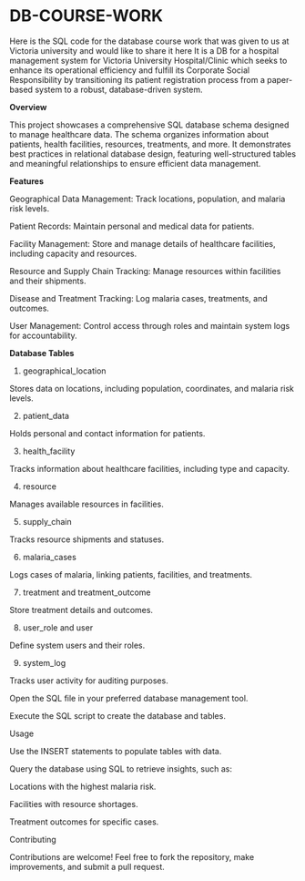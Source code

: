 # DB-COURSE-WORK
Here is the SQL code for the database course work that was given to us at Victoria university and would like to share it here
It is a DB for a hospital management system for Victoria University Hospital/Clinic which seeks to enhance its operational efficiency and fulfill its Corporate Social Responsibility by transitioning its patient registration process from a paper-based system to a robust, database-driven system.


**Overview**

This project showcases a comprehensive SQL database schema designed to manage healthcare data. The schema organizes information about patients, health facilities, resources, treatments, and more. It demonstrates best practices in relational database design, featuring well-structured tables and meaningful relationships to ensure efficient data management.

**Features**

Geographical Data Management: Track locations, population, and malaria risk levels.

Patient Records: Maintain personal and medical data for patients.

Facility Management: Store and manage details of healthcare facilities, including capacity and resources.

Resource and Supply Chain Tracking: Manage resources within facilities and their shipments.

Disease and Treatment Tracking: Log malaria cases, treatments, and outcomes.

User Management: Control access through roles and maintain system logs for accountability.

**Database Tables**

1. geographical_location

Stores data on locations, including population, coordinates, and malaria risk levels.

2. patient_data

Holds personal and contact information for patients.

3. health_facility

Tracks information about healthcare facilities, including type and capacity.

4. resource

Manages available resources in facilities.

5. supply_chain

Tracks resource shipments and statuses.

6. malaria_cases

Logs cases of malaria, linking patients, facilities, and treatments.

7. treatment and treatment_outcome

Store treatment details and outcomes.

8. user_role and user

Define system users and their roles.

9. system_log

Tracks user activity for auditing purposes.


Open the SQL file in your preferred database management tool.

Execute the SQL script to create the database and tables.

Usage

Use the INSERT statements to populate tables with data.

Query the database using SQL to retrieve insights, such as:

Locations with the highest malaria risk.

Facilities with resource shortages.

Treatment outcomes for specific cases.

Contributing

Contributions are welcome! Feel free to fork the repository, make improvements, and submit a pull request.

